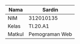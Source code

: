 | Nama    |     Sardin    |
| ------  | ------------- |
| NIM     | 312010135     |
| Kelas   | TI.20.A1      |
| Matkul  | Pemograman Web|



























